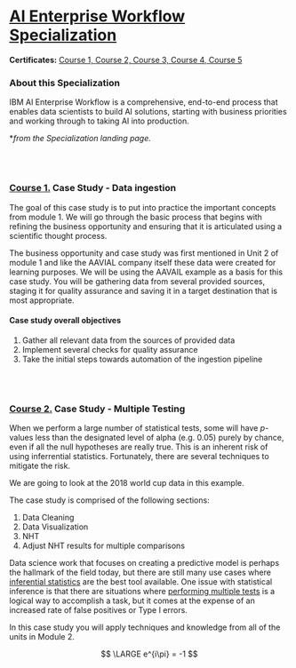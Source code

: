 # [AI Enterprise Workflow Specialization](https://www.coursera.org/specializations/ibm-ai-workflow)

**Certificates:** [Course 1, ](https://www.coursera.org/account/accomplishments/verify/UVV69AQAVB52)[Course 2, ](https://www.coursera.org/account/accomplishments/verify/S8CHBF84S52B)[Course 3, ](https://www.coursera.org/account/accomplishments/verify/5ETQ3MPZYLDW)[Course 4, ](https://www.coursera.org/account/accomplishments/verify/DPP5KAE3964X)[Course 5](https://www.coursera.org/account/accomplishments/verify/CKGJMUBCSB2P)
<br>

### About this Specialization

IBM AI Enterprise Workflow is a comprehensive, end-to-end process that enables data scientists to build AI solutions, starting with business priorities and working through to taking AI into production.

**from the Specialization landing page.*

<br>
<br>

### [Course 1.](https://www.coursera.org/learn/ibm-ai-workflow-business-priorities-data-ingestion?specialization=ibm-ai-workflow) Case Study - Data ingestion

The goal of this case study is to put into practice the important concepts from module 1. We will go through the basic process that begins with refining the business opportunity and ensuring that it is articulated using a scientific thought process.

The business opportunity and case study was first mentioned in Unit 2 of module 1 and like the AAVIAL company itself these data were created for learning purposes. We will be using the AAVAIL example as a basis for this case study. You will be gathering data from several provided sources, staging it for quality assurance and saving it in a target destination that is most appropriate.

#### Case study overall objectives
1. Gather all relevant data from the sources of provided data
2. Implement several checks for quality assurance
3. Take the initial steps towards automation of the ingestion pipeline

<br>
<br>

### [Course 2.](https://www.coursera.org/learn/ibm-ai-workflow-data-analysis-hypothesis-testing) Case Study - Multiple Testing

When we perform a large number of statistical tests, some will have $p$-values less than the designated level of alpha (e.g. 0.05) purely by chance, even if all the null hypotheses are really true.  This is an inherent risk of using inferrential statistics.  Fortunately, there are several techniques to mitigate the risk.

We are going to look at the 2018 world cup data in this example.  

The case study is comprised of the following sections:

1. Data Cleaning
2. Data Visualization
3. NHT
4. Adjust NHT results for multiple comparisons

Data science work that focuses on creating a predictive model is perhaps the hallmark of the field today, but there are still many use cases where [inferential statistics](https://en.wikipedia.org/wiki/Statistical_inference) are the best tool available. One issue with statistical inference is that there are situations where [performing multiple tests](https://en.wikipedia.org/wiki/Multiple_comparisons_problem) is a  logical way to accomplish a task, but it comes at the expense of an increased rate of false positives or Type I errors.

In this case study you will apply techniques and knowledge from all of the units in Module 2.

$$
\LARGE e^{i\pi} = -1
$$
